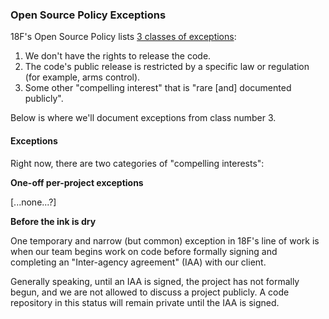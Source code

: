 ### Open Source Policy Exceptions

18F's Open Source Policy lists [3 classes of exceptions](https://github.com/18F/open-source-policy/blob/master/policy.md#exceptions):

1. We don't have the rights to release the code.
2. The code's public release is restricted by a specific law or regulation (for example, arms control).
3. Some other "compelling interest" that is "rare [and] documented publicly".

Below is where we'll document exceptions from class number 3.

#### Exceptions

Right now, there are two categories of "compelling interests":

**One-off per-project exceptions**

[...none...?]

**Before the ink is dry**

One temporary and narrow (but common) exception in 18F's line of work is when our team begins work on code before formally signing and completing an "Inter-agency agreement" (IAA) with our client.

Generally speaking, until an IAA is signed, the project has not formally begun, and we are not allowed to discuss a project publicly. A code repository in this status will remain private until the IAA is signed.
